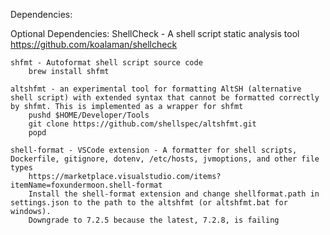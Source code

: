 Dependencies:

Optional Dependencies:
    ShellCheck - A shell script static analysis tool
        https://github.com/koalaman/shellcheck

    shfmt - Autoformat shell script source code
        brew install shfmt
    
    altshfmt - an experimental tool for formatting AltSH (alternative shell script) with extended syntax that cannot be formatted correctly by shfmt. This is implemented as a wrapper for shfmt
        pushd $HOME/Developer/Tools
        git clone https://github.com/shellspec/altshfmt.git
        popd

    shell-format - VSCode extension - A formatter for shell scripts, Dockerfile, gitignore, dotenv, /etc/hosts, jvmoptions, and other file types
        https://marketplace.visualstudio.com/items?itemName=foxundermoon.shell-format
        Install the shell-format extension and change shellformat.path in settings.json to the path to the altshfmt (or altshfmt.bat for windows).
        Downgrade to 7.2.5 because the latest, 7.2.8, is failing